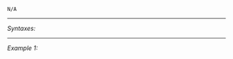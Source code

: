 `N/A`


---
*Syntaxes:*

<!-- [] call `BIS_fnc_moduleBleedTickets` -->

---
*Example 1:*

<!-- 
```sqf
[] call BIS_fnc_moduleBleedTickets;
``` -->